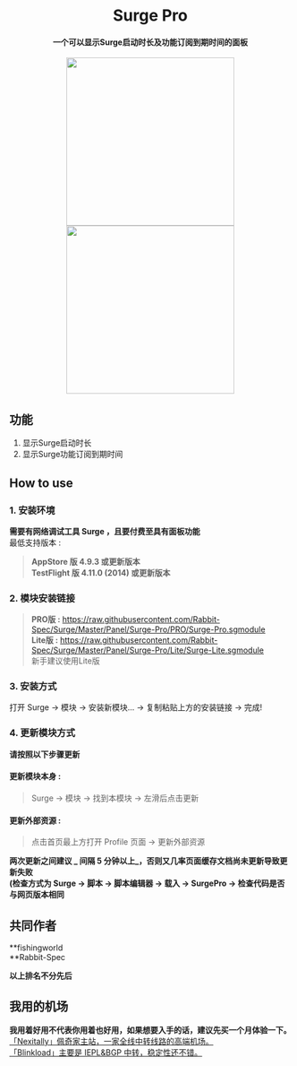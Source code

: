<h1 align="center">Surge Pro</h1>

<h4 align="center">一个可以显示Surge启动时长及功能订阅到期时间的面板 </h4>

<p align="center">
<img src="https://raw.githubusercontent.com/Rabbit-Spec/Surge/Master/Panel/Surge-Pro/img/PRO.jpg" width="300"></img>
<img src="https://raw.githubusercontent.com/Rabbit-Spec/Surge/Master/Panel/Surge-Pro/img/Lite.jpg" width="300"></img>
</p>

## 功能
1. 显示Surge启动时长
2. 显示Surge功能订阅到期时间

## How to use
### 1. 安装环境
**需要有网络调试工具 Surge ，且要付费至具有面板功能**<br>
最低支持版本 :<br>
>**AppStore 版 4.9.3 或更新版本**<br>
>**TestFlight 版 4.11.0 (2014) 或更新版本**
### 2. 模块安装链接
> **PRO版 :** https://raw.githubusercontent.com/Rabbit-Spec/Surge/Master/Panel/Surge-Pro/PRO/Surge-Pro.sgmodule<br>
> **Lite版 :** https://raw.githubusercontent.com/Rabbit-Spec/Surge/Master/Panel/Surge-Pro/Lite/Surge-Lite.sgmodule<br>
> 新手建议使用Lite版

### 3. 安装方式
打开 Surge -> 模块 -> 安装新模块... -> 复制粘贴上方的安装链接 -> 完成!
### 4. 更新模块方式
**请按照以下步骤更新**<br>
#### 更新模块本身 : 
>Surge -> 模块 -> 找到本模块 -> 左滑后点击更新<br>
#### 更新外部资源 : 
>点击首页最上方打开 Profile 页面 -> 更新外部资源 <br>

**两次更新之间建议 _ 间隔 5 分钟以上_，否则又几率页面缓存文档尚未更新导致更新失败<br>
(检查方式为 Surge -> 脚本 -> 脚本编辑器 -> 载入 -> SurgePro -> 检查代码是否与网页版本相同**

## 共同作者
**fishingworld<br>
**Rabbit-Spec<br>

__以上排名不分先后__

## 我用的机场
**我用着好用不代表你用着也好用，如果想要入手的话，建议先买一个月体验一下。**<br>
[「Nexitally」佩奇家主站，一家全线中转线路的高端机场。](https://naixii.com/signupbyemail.aspx?MemberCode=0b532ff85dda43e595fb1ae17843ae6d20211110231626) <br>
[「Blinkload」主要是 IEPL&BGP 中转，稳定性还不错。](https://blinkload.to/aff/CLnL) <br>
